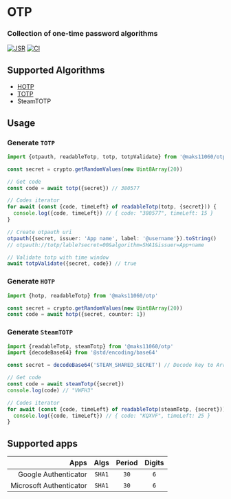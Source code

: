 # **OTP**

### Collection of one-time password algorithms

[![JSR][JSR badge]][JSR] [![CI][CI badge]][CI]

[JSR]: https://jsr.io/@maks11060/otp
[JSR badge]: https://jsr.io/badges/@maks11060/otp
[CI]: https://github.com/MAKS11060/otp/actions/workflows/ci.yml
[CI badge]: https://github.com/maks11060/otp/actions/workflows/ci.yml/badge.svg

## Supported Algorithms

- [HOTP](https://datatracker.ietf.org/doc/html/rfc4226)
- [TOTP](https://datatracker.ietf.org/doc/html/rfc6238)
- SteamTOTP

## Usage

### Generate `TOTP`

```ts
import {otpauth, readableTotp, totp, totpValidate} from '@maks11060/otp'

const secret = crypto.getRandomValues(new Uint8Array(20))

// Get code
const code = await totp({secret}) // 380577

// Codes iterator
for await (const {code, timeLeft} of readableTotp(totp, {secret})) {
  console.log({code, timeLeft}) // { code: "380577", timeLeft: 15 }
}

// Create otpauth uri
otpauth({secret, issuer: 'App name', label: '@username'}).toString()
// otpauth://totp/lable?secret=00&algorithm=SHA1&issuer=App+name

// Validate totp with time window
await totpValidate({secret, code}) // true
```

### Generate `HOTP`

```ts
import {hotp, readableTotp} from '@maks11060/otp'

const secret = crypto.getRandomValues(new Uint8Array(20))
const code = await hotp({secret, counter: 1})
```

### Generate `SteamTOTP`

```ts
import {readableTotp, steamTotp} from '@maks11060/otp'
import {decodeBase64} from '@std/encoding/base64'

const secret = decodeBase64('STEAM_SHARED_SECRET') // Decode key to ArrayBuffer

// Get code
const code = await steamTotp({secret})
console.log(code) // "VWFH3"

// Codes iterator
for await (const {code, timeLeft} of readableTotp(steamTotp, {secret})) {
  console.log({code, timeLeft}) // { code: "KQXVF", timeLeft: 25 }
}
```

## Supported apps

|                    Apps |  Algs  | Period | Digits |
| ----------------------: | :----: | :----: | :----: |
|    Google Authenticator | `SHA1` |  `30`  |  `6`   |
| Microsoft Authenticator | `SHA1` |  `30`  |  `6`   |
